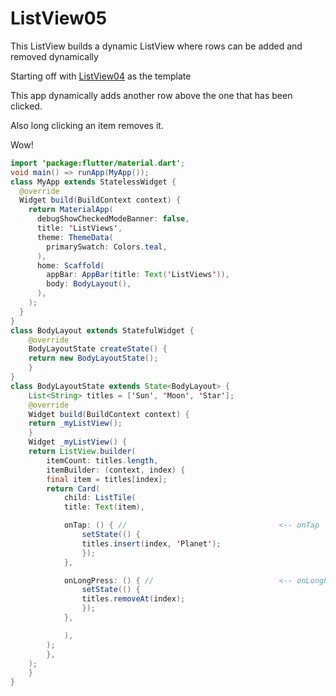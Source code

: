 # ListView05

This ListView builds a dynamic ListView where rows can be added and removed dynamically

Starting off with [ListView04](../ListView04) as the template

This app dynamically adds another row above the one that has been clicked.

Also long clicking an item removes it.  

Wow!

```java
import 'package:flutter/material.dart';
void main() => runApp(MyApp());
class MyApp extends StatelessWidget {
  @override
  Widget build(BuildContext context) {
    return MaterialApp(
      debugShowCheckedModeBanner: false,
      title: 'ListViews',
      theme: ThemeData(
        primarySwatch: Colors.teal,
      ),
      home: Scaffold(
        appBar: AppBar(title: Text('ListViews')),
        body: BodyLayout(),
      ),
    );
  }
}
class BodyLayout extends StatefulWidget {
    @override
    BodyLayoutState createState() {
    return new BodyLayoutState();
    }
}
class BodyLayoutState extends State<BodyLayout> {
    List<String> titles = ['Sun', 'Moon', 'Star'];
    @override
    Widget build(BuildContext context) {
    return _myListView();
    }
    Widget _myListView() {
    return ListView.builder(
        itemCount: titles.length,
        itemBuilder: (context, index) {
        final item = titles[index];
        return Card(
            child: ListTile(
            title: Text(item),

            onTap: () { //                                  <-- onTap
                setState(() {
                titles.insert(index, 'Planet');
                });
            },

            onLongPress: () { //                            <-- onLongPress
                setState(() {
                titles.removeAt(index);
                });
            },

            ),
        );
        },
    );
    }
}
```
